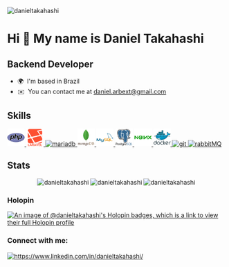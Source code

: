 <p align="left"> <img src="https://komarev.com/ghpvc/?username=danieltakahashi&label=Profile%20views&color=0e75b6&style=flat" alt="danieltakahashi" /> </p>

Hi 👋 My name is Daniel Takahashi
=================================

Backend Developer
-----------------

*   🌍  I'm based in Brazil
*   ✉️  You can contact me at [daniel.arbext@gmail.com](mailto:daniel.arbext@gmail.com)

Skills
------
<p align="left">
  <a href="https://www.php.net" target="_blank" rel="noreferrer">
    <img src="https://raw.githubusercontent.com/devicons/devicon/master/icons/php/php-original.svg" alt="php" width="40" height="40"/>
  </a>
  <a href="https://laravel.com/" target="_blank" rel="noreferrer">
    <img src="https://raw.githubusercontent.com/devicons/devicon/master/icons/laravel/laravel-plain-wordmark.svg" alt="laravel" width="40" height="40"/>
  </a>
  <a href="https://mariadb.org/" target="_blank" rel="noreferrer">
    <img src="https://www.vectorlogo.zone/logos/mariadb/mariadb-icon.svg" alt="mariadb" width="40" height="40"/>
  </a> 
  <a href="https://www.mongodb.com/" target="_blank" rel="noreferrer">
    <img src="https://raw.githubusercontent.com/devicons/devicon/master/icons/mongodb/mongodb-original-wordmark.svg" alt="mongodb" width="40" height="40"/>
  </a>
  <a href="https://www.mysql.com/" target="_blank" rel="noreferrer">
    <img src="https://raw.githubusercontent.com/devicons/devicon/master/icons/mysql/mysql-original-wordmark.svg" alt="mysql" width="40" height="40"/>
  </a>
  <a href="https://www.postgresql.org" target="_blank" rel="noreferrer">
    <img src="https://raw.githubusercontent.com/devicons/devicon/master/icons/postgresql/postgresql-original-wordmark.svg" alt="postgresql" width="40" height="40"/>
  </a>
  <a href="https://www.nginx.com" target="_blank" rel="noreferrer">
    <img src="https://raw.githubusercontent.com/devicons/devicon/master/icons/nginx/nginx-original.svg" alt="nginx" width="40" height="40"/>
  </a>
  <a href="https://www.docker.com/" target="_blank" rel="noreferrer">
    <img src="https://raw.githubusercontent.com/devicons/devicon/master/icons/docker/docker-original-wordmark.svg" alt="docker" width="40" height="40"/>
  </a>
  <a href="https://git-scm.com/" target="_blank" rel="noreferrer">
    <img src="https://www.vectorlogo.zone/logos/git-scm/git-scm-icon.svg" alt="git" width="40" height="40"/>
  </a>
  <a href="https://www.rabbitmq.com" target="_blank" rel="noreferrer">
    <img src="https://www.vectorlogo.zone/logos/rabbitmq/rabbitmq-icon.svg" alt="rabbitMQ" width="40" height="40"/>
  </a>
</p>

Stats
-----
<p align="center">
  <img src="https://github-readme-stats.vercel.app/api?username=danieltakahashi&show_icons=true&locale=en" alt="danieltakahashi" />
  <img src="https://github-readme-streak-stats.herokuapp.com/?user=danieltakahashi&" alt="danieltakahashi" />
  <img src="https://github-readme-stats.vercel.app/api/top-langs?username=danieltakahashi&show_icons=true&locale=en&layout=compact" alt="danieltakahashi" />
</p>

### Holopin

[![An image of @danieltakahashi's Holopin badges, which is a link to view their full Holopin profile](https://holopin.me/danieltakahashi)](https://holopin.io/@danieltakahashi)

<h3 align="left">Connect with me:</h3>
<p align="left">
  <a href="https://linkedin.com/in/danieltakahashi/" target="blank">
    <img align="center" src="https://raw.githubusercontent.com/rahuldkjain/github-profile-readme-generator/master/src/images/icons/Social/linked-in-alt.svg" alt="https://www.linkedin.com/in/danieltakahashi/" height="30" width="40" />
  </a>
</p>
